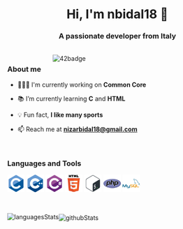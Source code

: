 <!--[![MasterHead](https://media.licdn.com/dms/image/C4D1BAQFFp2ePlYBGIQ/company-background_10000/0/1618416714415/42network_cover?e=2147483647&v=beta&t=v3n02wVYGN4d6o_ZBHqcQaiBURLxgyNvAwXThmILtY4)](https://rishavchanda.io)-->

<h1 align="center">
  Hi, I'm nbidal18 👋
</h1>

<h3 align="center">
  A passionate developer from Italy
</h3>

<br>

<img align="right" alt="42badge" width="400" src="https://badge.mediaplus.ma/darkblue/nbidal?1337Badge=off&UM6P=off" />

<h3 align="left">
  About me
</h3>

- 👨🏻‍💻 I'm currently working on **Common Core**

- 📚 I’m currently learning **C** and **HTML**

- 💡 Fun fact, **I like many sports**

-  📫 Reach me at **nizarbidal18@gmail.com**

<br>

<h3 align="left">
  Languages and Tools
</h3>

<p align="left">
  <img src="https://raw.githubusercontent.com/devicons/devicon/master/icons/c/c-original.svg" alt="c" width="40" height="40" />
  <img src="https://raw.githubusercontent.com/devicons/devicon/master/icons/cplusplus/cplusplus-original.svg" alt="cplusplus" width="40" height="40" />
  <img src="https://raw.githubusercontent.com/devicons/devicon/master/icons/csharp/csharp-original.svg" alt="csharp" width="40" height="40" />
  <img src="https://raw.githubusercontent.com/devicons/devicon/master/icons/html5/html5-original-wordmark.svg" alt="html5" width="40" height="40" />
  <img src="https://github.com/devicons/devicon/blob/master/icons/bash/bash-original.svg" alt="bash" width="40" height="40" />
  <img src="https://github.com/devicons/devicon/blob/master/icons/php/php-original.svg" alt="php" width="40" height="40" />
  <img src="https://raw.githubusercontent.com/devicons/devicon/master/icons/mysql/mysql-original-wordmark.svg" alt="mysql" width="40" height="40" /> </a>
</p>

<br>

<p>
  <img align="center" alt="githubStats" src="https://github-readme-stats.vercel.app/api/top-langs?username=nbidal18&show_icons=true&theme=dark&title_color=fafafa&text_color=2683a4&bg_color=0E161A&hide_border=true&locale=en&layout=compact" />
  <img align="left" alt="languagesStats" src="https://github-readme-stats.vercel.app/api?username=nbidal18&show_icons=true&theme=dark&title_color=fafafa&text_color=2683a4&bg_color=0E161A&hide_border=true&locale=en" />
</p>
